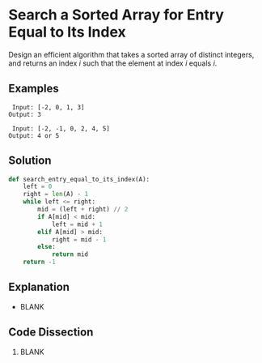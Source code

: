 # Search a Sorted Array for Entry Equal to Its Index
Design an efficient algorithm that takes a sorted array of distinct integers, and returns an index _i_ such that the element at index _i_ equals _i_.

## Examples
```
 Input: [-2, 0, 1, 3]
Output: 3

 Input: [-2, -1, 0, 2, 4, 5]
Output: 4 or 5
```

## Solution
```python
def search_entry_equal_to_its_index(A):
    left = 0
    right = len(A) - 1
    while left <= right:
        mid = (left + right) // 2
        if A[mid] < mid:
            left = mid + 1
        elif A[mid] > mid:
            right = mid - 1
        else:
            return mid
    return -1
```

## Explanation
* BLANK

## Code Dissection
1. BLANK